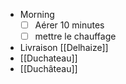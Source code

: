 - Morning
  * [ ] Aérer 10 minutes
  * [ ] mettre le chauffage
- Livraison [[Delhaize]]
- [[Duchateau]]
- [[Duchâteau]]